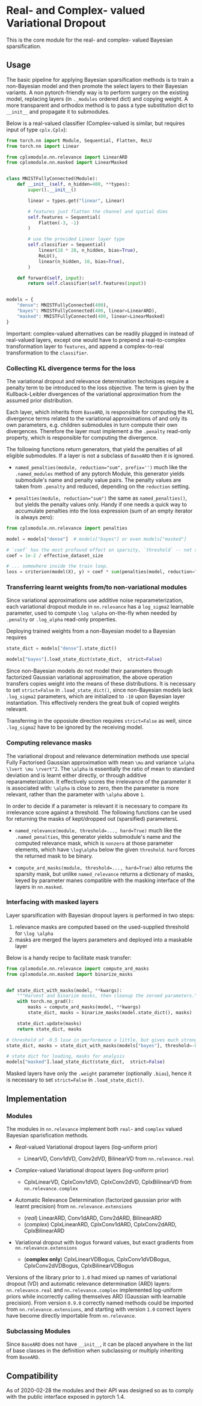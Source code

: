 # Real- and Complex- valued Variational Dropout

This is the core module for the real- and complex- valued Bayesian sparsification.

## Usage

The basic pipeline for applying Bayesian sparsification methods is to train a non-Bayesian model and then promote the select layers to their Bayesian variants. A non pytorch-friendly way is to perform surgery on the existing model, replacing layers (in `._modules` ordered dict) and copying weight. A more transparent and orthodox method is to pass a type substitution dict to `__init__` and propagate it to submodules.

Below is a real-valued classifier (Complex-valued is similar, but requires input of type `cplx.Cplx`):

```python
from torch.nn import Module, Sequential, Flatten, ReLU
from torch.nn import Linear

from cplxmodule.nn.relevance import LinearARD
from cplxmodule.nn.masked import LinearMasked


class MNISTFullyConnected(Module):
    def __init__(self, n_hidden=400, **types):
        super().__init__()

        linear = types.get("linear", Linear)

        # features just flatten the channel and spatial dims
        self.features = Sequential(
            Flatten(-3, -1)
        )

        # use the provided Linear layer type
        self.classifier = Sequential(
            linear(28 * 28, n_hidden, bias=True),
            ReLU(),
            linear(n_hidden, 10, bias=True),
        )

    def forward(self, input):
        return self.classifier(self.features(input))


models = {
    "dense": MNISTFullyConnected(400),
    "bayes": MNISTFullyConnected(400, linear=LinearARD),
    "masked": MNISTFullyConnected(400, linear=LinearMasked)
}
```

Important: complex-valued alternatives can be readily plugged in instead of real-valued layers, except one would have to prepend a real-to-complex transformation layer to `features`, and append a complex-to-real transformation to the `classifier`.

### Collecting KL divergence terms for the loss

The variational dropout and relevance determination techniques require a penalty term to be introduced to the loss objective. The term is given by the Kullback-Leibler divergences of the variational approximation from the assumed prior distribution.

Each layer, which inherits from `BaseARD`, is responsible for computing the KL divergence terms related to the variational approximations of and only its own parameters, e.g. children submodules in turn compute their own divergences. Therefore the layer must implement a the `.penalty` read-only property, which is responsible for computing the divergence.

The following functions return generators, that yield the penalties of all eligible submodules. If a layer is not a subclass of `BaseARD` then it is ignored.

* `named_penalties(module, reduction="sum", prefix='')` much like the `.named_modules` method of any pytorch Module, this generator yields submodule's name and penalty value pairs. The penalty values are taken from `.penalty` and reduced, depending on the `reduction` setting.

* `penalties(module, reduction="sum")` the same as `named_penalties()`, but yields the penalty values only. Handy if one needs a quick way to accumulate penalties into the loss expression (sum of an empty iterator is always zero):

```python
from cplxmodule.nn.relevance import penalties

model = models["dense"]  # models["bayes"] or even models["masked"]

# `coef` has the most profound effect on sparsity, `threshold` -- not so much
coef = 1e-2 / effective_dataset_size

# ... somewhere inside the train loop.
loss = criterion(model(X), y) + coef * sum(penalties(model, reduction="sum"))
```

### Transferring learnt weights from/to non-variational modules

Since variational approximations use additive noise reparameterization, each variational dropout module in `nn.relevance` has a `log_sigma2` learnable parameter, used to compute `\log \alpha` on-the-fly when needed by `.penalty` or `.log_alpha` read-only properties. 

Deploying trained weights from a non-Bayesian model to a Bayesian requires
```python
state_dict = models["dense"].state_dict()

models["bayes"].load_state_dict(state_dict,  strict=False)
```
Since non-Bayesian models do not model their parameters through factorized Gaussian variational approximation, the above operation transfers copies weight into the means of these distributions. It is necessary to set `strict=False` in `.load_state_dict()`, since non-Bayesian models lack `.log_sigma2` parameters, which are initialized to `-10` upon Bayesian layer instantiation. This effectively renders the great bulk of copied weights relevant.

Transferring in the opposiute direction requires `strict=False` as well, since `.log_sigma2` have to be ignored by the receiving model.

### Computing relevance masks

The variational dropout and relevance determination methods use special Fully Factorised Gaussian approximation with mean `\mu` and variance `\alpha \lvert \mu \rvert^2`. The `\alpha` is essentially the ratio of mean to standard deviation and is learnt either directly, or through additive reparameterization. It effectively scores the irrelevance of the parameter it is associated with: `\alpha` is close to zero, then the parameter is more relevant, rather than the parameter with `\alpha` above `1`.

In order to decide if a parameter is relevant it is necessary to compare its irrelevance score against a threshold. The following functions can be used for returning the masks of kept/dropped out (sparsified) parametersL

* `named_relevance(module, threshold=..., hard=True)` much like the `.named_penalties`, this generator yields submodule's name and the computed relevance mask, which is `nonzero` at those parameter elements, which have `\log\alpha` below the given `threshold`. `hard` forces the returned mask to be binary.

* `compute_ard_masks(module, threshold=..., hard=True)` also returns the sparsity mask, but unlike `named_relevance` returns a dictionary of masks, keyed by parameter manes compatible with the masking interface of the layers in `nn.masked`.

### Interfacing with masked layers

Layer sparsification with Bayesian dropout layers is performed in two steps:
1. relevance masks are computed based on the used-supplied threshold for `\log \alpha`
2. masks are merged the layers parameters and deployed into a maskable layer

Below is a handy recipe to facilitate mask transfer:

```python
from cplxmodule.nn.relevance import compute_ard_masks
from cplxmodule.nn.masked import binarize_masks


def state_dict_with_masks(model, **kwargs):
    """Harvest and binarize masks, then cleanup the zeroed parameters."""
    with torch.no_grad():
        masks = compute_ard_masks(model, **kwargs)
        state_dict, masks = binarize_masks(model.state_dict(), masks)

    state_dict.update(masks)
    return state_dict, masks

# threshold of -0.5 lose in performance a little, but gives much stronger sparsity
state_dict, masks = state_dict_with_masks(models["bayes"], threshold=-0.5, hard=True)

# state dict for loading, masks for analysis
models["masked"].load_state_dict(state_dict,  strict=False)
```
Masked layers have only the `.weight` parameter (optionally `.bias`), hence it is necessary to set `strict=False` in `.load_state_dict()`.

## Implementation

### Modules

The modules in `nn.relevance` implement both `real`- and `complex` valued Bayesian sparisfication methods.

* *Real*-valued Variational dropout layers (log-uniform prior)
    - LinearVD, Conv1dVD, Conv2dVD, BilinearVD from `nn.relevance.real`

* *Complex*-valued Variational dropout layers (log-uniform prior)
    - CplxLinearVD, CplxConv1dVD, CplxConv2dVD, CplxBilinearVD from `nn.relevance.complex`

* Automatic Relevance Determination (factorized gaussian prior with learnt precision) from `nn.relevance.extensions`
    - (*real*) LinearARD, Conv1dARD, Conv2dARD, BilinearARD
    - (*complex*) CplxLinearARD, CplxConv1dARD, CplxConv2dARD, CplxBilinearARD

* Variational dropout with bogus forward values, but exact gradients from `nn.relevance.extensions`
    - (**complex only**) CplxLinearVDBogus, CplxConv1dVDBogus, CplxConv2dVDBogus, CplxBilinearVDBogus

Versions of the library prior to `1.0` had mixed up names of variational dropout (VD) and automatic relevance determination (ARD) layers: `nn.relevance.real` and `nn.relevance.complex` implemented log-uniform priors while incorrectly calling themselves ARD (Gaussian with learnable precision). From version `0.9.0` correctly named methods could be imported from `nn.relevance.extensions`, and starting with version `1.0` correct layers have become directly importable from `nn.relevance`.

### Subclassing Modules

Since `BaseARD` does not have `__init__`, it can be placed anywhere in the list of base classes in the definition when subclassing or multiply inheriting from `BaseARD`.

## Compatibility

As of 2020-02-28 the modules and their API was designed so as to comply with the public interface exposed in pytorch 1.4.
